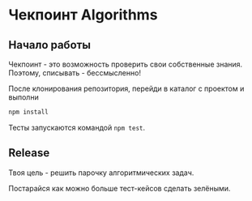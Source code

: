 # Чекпоинт Algorithms

## Начало работы

Чекпоинт - это возможность проверить свои собственные знания. Поэтому, 
списывать - бессмысленно!

После клонирования репозитория, перейди в каталог с проектом и выполни
```bash
npm install
```

Тесты запускаются командой `npm test`.

## Release

Твоя цель - решить парочку алгоритмических задач.

Постарайся как можно больше тест-кейсов сделать зелёными.
